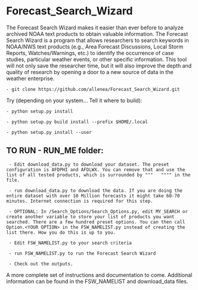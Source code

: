 # Forecast_Search_Wizard
 The Forecast Search Wizard makes it easier than ever before to analyze archived NOAA text products to obtain valuable information. The Forecast Search Wizard is a program that allows researchers to search keywords in NOAA/NWS text products (e.g., Area Forecast Discussions, Local Storm Reports, Watches/Warnings, etc.) to identify the occurrence of case studies, particular weather events, or other specific information. This tool will not only save the researcher time, but it will also improve the depth and quality of research by opening a door to a new source of data in the weather enterprise.
 
    - git clone https://github.com/allenea/Forecast_Search_Wizard.git
 
 Try (depending on your system... Tell it where to build):
 
    - python setup.py install
    
    - python setup.py build install --prefix $HOME/.local
    
    - python setup.py install --user


 
 ## TO RUN - RUN_ME folder:
 
     - Edit download_data.py to download your dataset. The preset configuration is AFDPHI and AFDLWX. You can remove that and use the list of all tested products, which is surrounded by """   """" in the file. 
     
     - run download_data.py to download the data. If you are doing the entire dataset with over 10 Million forecasts it might take 60-70 minutes. Internet connection is required for this step.
     
     - OPTIONAL: In /Search_Options/Search_Options.py, edit MY_SEARCH or create another variable to store your list of products you want searched. There are a few hundred preset options. You can then call Option.<YOUR OPTION> in the FSW_NAMELIST.py instead of creating the list there. How you do this is up to you.
     
     - Edit FSW_NAMELIST.py to your search criteria
     
     - run FSW_NAMELIST.py to run the Forecast Search Wizard
     
     - Check out the outputs.
     
A more complete set of instructions and documentation to come. Additional information can be found in the FSW_NAMELIST and download_data files.
